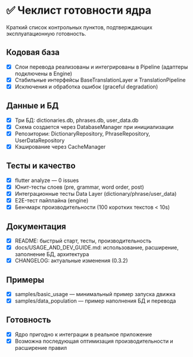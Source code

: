 # ✅ Чеклист готовности ядра

Краткий список контрольных пунктов, подтверждающих эксплуатационную готовность.

## Кодовая база
- [x] Слои перевода реализованы и интегрированы в Pipeline (адаптеры подключены в Engine)
- [x] Стабильные интерфейсы BaseTranslationLayer и TranslationPipeline
- [x] Исключения и обработка ошибок (graceful degradation)

## Данные и БД
- [x] Три БД: dictionaries.db, phrases.db, user_data.db
- [x] Схема создается через DatabaseManager при инициализации
- [x] Репозитории: DictionaryRepository, PhraseRepository, UserDataRepository
- [x] Кэширование через CacheManager

## Тесты и качество
- [x] flutter analyze — 0 issues
- [x] Юнит-тесты слоев (pre, grammar, word order, post)
- [x] Интеграционные тесты Data Layer (dictionary/phrase/user_data)
- [x] E2E-тест пайплайна (engine)
- [x] Бенчмарк производительности (100 коротких текстов < 10s)

## Документация
- [x] README: быстрый старт, тесты, производительность
- [x] docs/USAGE_AND_DEV_GUIDE.md: использование, расширение, заполнение БД, архитектура
- [x] CHANGELOG: актуальные изменения (0.3.2)

## Примеры
- [x] samples/basic_usage — минимальный пример запуска движка
- [x] samples/data_population — пример наполнения БД и перевода

## Готовность
- [x] Ядро пригодно к интеграции в реальное приложение
- [x] Возможна последующая оптимизация производительности и расширение правил
